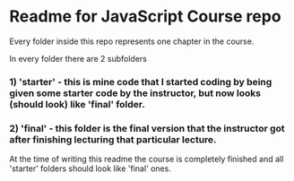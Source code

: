 # Readme for JavaScript Course repo

Every folder inside this repo represents one chapter in the course.


In every folder there are 2 subfolders 
### 1) 'starter' - this is mine code that I started coding by being given some starter code by the instructor, but now looks (should look) like 'final' folder. 
	
### 2) 'final' - this folder is the final version that the instructor got after finishing lecturing that particular lecture.
	
	
	
At the time of writing this readme the course is completely finished and all 'starter' folders should look like 'final' ones.
